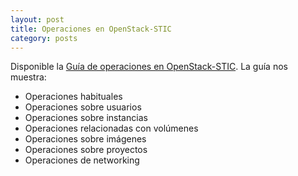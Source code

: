 ```yaml
---
layout: post
title: Operaciones en OpenStack-STIC
category: posts
---
```


Disponible la [Guía de operaciones en OpenStack-STIC](https://ualmtorres.github.io/OpenStackOperaciones/). La guía nos muestra:

* Operaciones habituales
* Operaciones sobre usuarios
* Operaciones sobre instancias
* Operaciones relacionadas con volúmenes
* Operaciones sobre imágenes
* Operaciones sobre proyectos
* Operaciones de networking